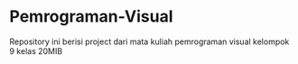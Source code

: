 # Pemrograman-Visual
Repository ini berisi project dari mata kuliah pemrograman visual kelompok 9 kelas 20MIB
